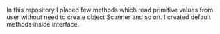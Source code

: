 In this repository I placed few methods which read primitive values from user without need to create object Scanner and so on. 
I created default methods inside interface.
